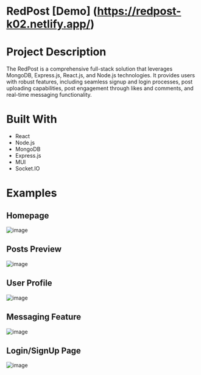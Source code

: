 # RedPost [Demo] (https://redpost-k02.netlify.app/)

# Project Description
The RedPost is a comprehensive full-stack solution that leverages MongoDB, Express.js, React.js, and Node.js technologies. 
It provides users with robust features, including seamless signup and login processes, post uploading capabilities, post engagement through likes and comments, and real-time messaging functionality.

# Built With
- React
- Node.js
- MongoDB
- Express.js
- MUI
- Socket.IO

# Examples

## Homepage

![image](https://github.com/kundank02/RedPost/assets/57480481/b0041ebb-9782-4f71-9e9b-06c8e952f405)

## Posts Preview

![image](https://github.com/kundank02/RedPost/assets/57480481/65bea868-36d7-4327-b6c2-a8eb50043586)

## User Profile

![image](https://github.com/kundank02/RedPost/assets/57480481/caced9bf-f32a-4203-936c-39ac51306950)

## Messaging Feature

![image](https://github.com/kundank02/RedPost/assets/57480481/f45d6b2b-3d24-4303-82a3-31cf38a1735b)

## Login/SignUp Page

![image](https://github.com/kundank02/RedPost/assets/57480481/52768feb-a94c-40f7-b763-d22468744641)


